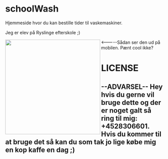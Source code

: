 # schoolWash 

Hjemmeside hvor du kan bestille tider til vaskemaskiner.

Jeg er elev på Ryslinge efterskole ;)

<a href="url"><img src="https://github.com/johanub/schoolWash/blob/master/phone.PNG" align="left" width="300" ></a>


<-----Sådan ser den ud på mobilen. Pænt cool ikke?

 

<h1>LICENSE</h1>

<h2>--ADVARSEL-- Hey hvis du gerne vil bruge dette og der er noget galt så ring til mig:
+4528306601. Hvis du kommer til at bruge det så kan du som tak jo lige købe mig en kop kaffe en dag
;)</h2>
